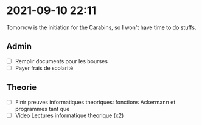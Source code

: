 # 2021-09-10 22:11

Tomorrow is the initiation for the Carabins, so I won't have time to do stuffs.

## Admin

- [ ] Remplir documents pour les bourses
- [ ] Payer frais de scolarité

## Theorie

- [ ] Finir preuves informatiques theoriques: fonctions Ackermann et programmes tant que 
- [ ] Video Lectures informatique theorique (x2)
